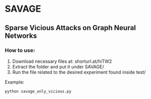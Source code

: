 # SAVAGE

## Sparse Vicious Attacks on Graph Neural Networks

### How to use:

1. Download necessary files at: shorturl.at/hiTW2
2. Extract the folder and put it under SAVAGE/
3. Run the file related to the desired experiment found inside test/

Example:

```
python savage_only_vicious.py
```

